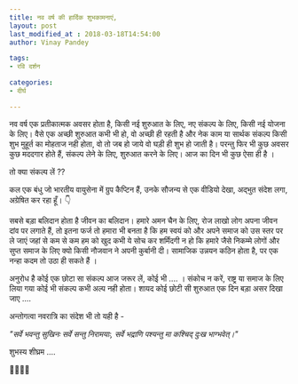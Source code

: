 ```yaml
---
title: नव वर्ष की हार्दिक शुभकामनाएं,
layout: post
last_modified_at : 2018-03-18T14:54:00
author: Vinay Pandey

tags:
- रवि दर्शन

categories:
- दीर्घ

---
```


नव वर्ष एक प्रतीकात्मक अवसर होता है, किसी नई शुरुआत के लिए, नए संकल्प के लिए, किसी नई योजना के लिए। वैसे एक अच्छी शुरुआत कभी भी हो, वो अच्छी ही रहती है और नेक काम या सार्थक संकल्प किसी शुभ मुहूर्त का मोहताज नही होता, वो तो जब हो जाये वो घड़ी ही शुभ हो जाती है। परन्तु फिर भी कुछ अवसर कुछ मददगार होते हैं, संकल्प लेने के लिए, शुरुआत करने के लिए। आज का दिन भी कुछ ऐसा ही है ।

तो क्या संकल्प लें ?? 

कल एक बंधु जो भारतीय वायुसेना में ग्रुप कैप्टिन हैं, उनके सौजन्य से एक वीडियो देखा, अद्भुत संदेश लगा, अग्रेषित कर रहा हूँ।  👇

सबसे बड़ा बलिदान होता है जीवन का बलिदान। हमारे अमन चैन के लिए, रोज लाखो लोग अपना जीवन दांव पर लगाते हैं, तो इतना फर्ज तो हमारा भी बनता है कि हम स्वयं को और अपने समाज को उस स्तर पर ले जाएं जहां से कम से कम हम को खुद कभी ये सोच कर शर्मिंदगी न हो कि हमारे जैसे निकम्मे लोगों और सुप्त समाज के लिए क्यो किसी नौजवान ने अपनी कुर्बानी दी।  सामाजिक उन्नयन कठिन होता है, पर एक नन्हा कदम तो उठा ही सकते हैं ।

अनुरोध है कोई एक छोटा सा संकल्प आज जरूर लें, कोई भी ....  । 
संकोच न करें, राष्ट्र या समाज के लिए लिया गया कोई भी संकल्प कभी अल्प नही होता। 
शायद कोई छोटी सी शुरुआत एक दिन बड़ा असर दिखा जाए ....

अन्तोगत्वा नवरात्रि का संदेश भी तो यही है -

_"सर्वे भवन्तु सुखिनः_ 
_सर्वे सन्तु निरामयाः,_
_सर्वे भद्राणि पश्यन्तु_
_मा कश्चिद् दुःख भाग्भवेत्।"_

शुभस्य शीघ्रम .... 

🙏🌷🌷🙏
